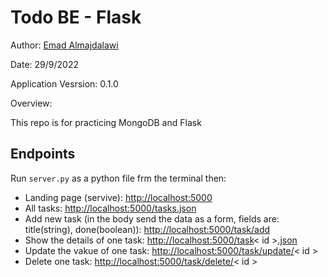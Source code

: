 # Todo BE - Flask

Author: [Emad Almajdalawi](https://github.com/emad-almajdalawi)

Date: 29/9/2022

Application Vesrsion: 0.1.0

Overview:

This repo is for practicing MongoDB and Flask

## Endpoints

Run `server.py` as a python file frm the terminal then:

- Landing page (servive): [http://localhost:5000]()
- All tasks: [http://localhost:5000/tasks.json]()
- Add new task (in the body send the data as a form, fields are: title(string), done(boolean)): [http://localhost:5000/task/add]()
- Show the details of one task: [http://localhost:5000/task]()< id >[.json]()
- Update the vakue of one task: [http://localhost:5000/task/update/]()< id >
- Delete one task: [http://localhost:5000/task/delete/]()< id >
